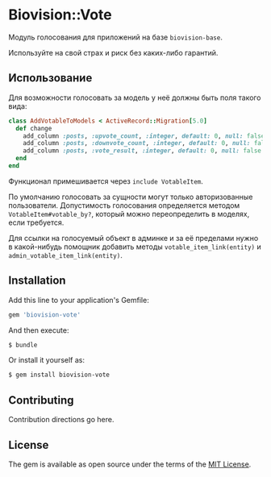 Biovision::Vote
===============

Модуль голосования для приложений на базе `biovision-base`.

Используйте на свой страх и риск без каких-либо гарантий.

Использование
-------------

Для возможности голосовать за модель у неё должны быть поля такого вида:

```ruby
class AddVotableToModels < ActiveRecord::Migration[5.0]
  def change
    add_column :posts, :upvote_count, :integer, default: 0, null: false
    add_column :posts, :downvote_count, :integer, default: 0, null: false
    add_column :posts, :vote_result, :integer, default: 0, null: false
  end
end
```

Функционал примешивается через `include VotableItem`.

По умолчанию голосовать за сущности могут только авторизованные пользователи.
Допустимость голосования определяется методом `VotableItem#votable_by?`, который
можно переопределить в моделях, если требуется.

Для ссылки на голосуемый объект в админке и за её пределами нужно в какой-нибудь
помощник добавить методы `votable_item_link(entity)` 
и `admin_votable_item_link(entity)`.

## Installation
Add this line to your application's Gemfile:

```ruby
gem 'biovision-vote'
```

And then execute:
```bash
$ bundle
```

Or install it yourself as:
```bash
$ gem install biovision-vote
```

## Contributing
Contribution directions go here.

## License
The gem is available as open source under the terms of the [MIT License](http://opensource.org/licenses/MIT).
